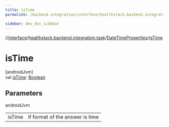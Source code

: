 ```yaml
---
title: isTime
permalink: /backend-integration/interface/healthstack.backend.integration.task/-date-time-properties/is-time.html

sidebar: dev_doc_sidebar
---
```

//[interface](../../../index.html)/[healthstack.backend.integration.task](../index.html)/[DateTimeProperties](index.html)/[isTime](is-time.html)



# isTime



[androidJvm]\
val [isTime](is-time.html): [Boolean](https://kotlinlang.org/api/latest/jvm/stdlib/kotlin/-boolean/index.html)



## Parameters


androidJvm

| | |
|---|---|
| isTime | if format of the answer is time |




